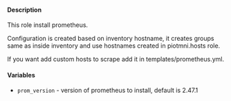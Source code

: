 #### Description

This role install prometheus. 


Configuration is created based on inventory hostname, it creates groups same as inside inventory and use hostnames created in piotmni.hosts role.


If you want add custom hosts to scrape add it in templates/prometheus.yml.


#### Variables

- `prom_version` - version of prometheus to install, default is 2.47.1
